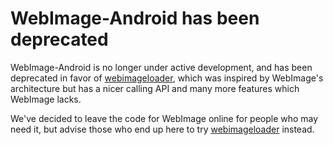 WebImage-Android has been deprecated
====================================

WebImage-Android is no longer under active development, and has been
deprecated in favor of [webimageloader][1], which was inspired by WebImage's
architecture but has a nicer calling API and many more features which WebImage
lacks.

We've decided to leave the code for WebImage online for people who may need
it, but advise those who end up here to try [webimageloader][1] instead.


[1]: https://github.com/lexs/webimageloader
